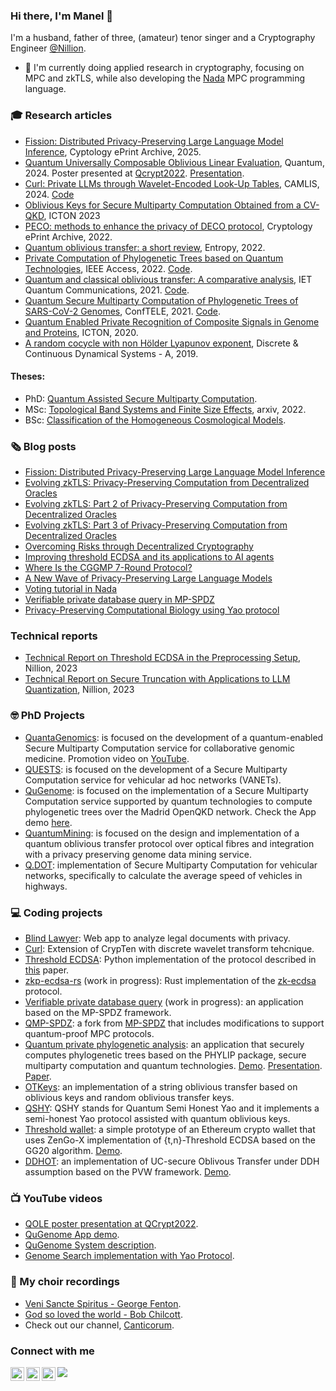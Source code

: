 ### Hi there, I'm  Manel 👋 


<!--
![](https://visitor-badge.glitch.me/badge?page_id=manel1874.lewiuberg)
<a href="https://github.com/manel1874/stargazers"><img src="https://img.shields.io/github/stars/manel1874" alt="Stars Badge"/></a>
-->


I'm a husband, father of three, (amateur) tenor singer and a Cryptography Engineer [@Nillion](https://nillion.com/).

- 🔭 I'm currently doing applied research in cryptography, focusing on MPC and zkTLS, while also developing the [Nada](https://github.com/NillionNetwork/nada-dsl) MPC programming language.

### 🎓 Research articles
- [Fission: Distributed Privacy-Preserving Large Language Model Inference](https://eprint.iacr.org/2025/653), Cyptology ePrint Archive, 2025.
- [Quantum Universally Composable Oblivious Linear Evaluation](https://quantum-journal.org/papers/q-2024-10-23-1507/), Quantum, 2024. Poster presented at [Qcrypt2022](https://2022.qcrypt.net/sessions/poster2/). [Presentation](https://www.youtube.com/watch?v=yQliNZnRgpU).
- [Curl: Private LLMs through Wavelet-Encoded Look-Up Tables](https://eprint.iacr.org/2024/1127), CAMLIS, 2024. [Code](https://github.com/jimouris/curl)
- [Oblivious Keys for Secure Multiparty Computation Obtained from a CV-QKD](https://ieeexplore.ieee.org/abstract/document/10207521), ICTON 2023
- [PECO: methods to enhance the privacy of DECO protocol](https://eprint.iacr.org/2022/1774), Cryptology ePrint Archive, 2022.
- [Quantum oblivious transfer: a short review](https://www.mdpi.com/1099-4300/24/7/945), Entropy, 2022.
- [Private Computation of Phylogenetic Trees based on Quantum Technologies](https://ieeexplore.ieee.org/document/9732453), IEEE Access, 2022. [Code](https://github.com/manel1874/private-phylogenetic-analysis).
- [Quantum and classical oblivious transfer: A comparative analysis](https://doi.org/10.1049/qtc2.12010), IET Quantum Communications, 2021. [Code](https://github.com/manel1874/OTKeys).
- [Quantum Secure Multiparty Computation of Phylogenetic Trees of SARS-CoV-2 Genomes](https://ieeexplore.ieee.org/document/9435479), ConfTELE, 2021. [Code](https://github.com/manel1874/QSHY).
- [Quantum Enabled Private Recognition of Composite Signals in Genome and Proteins](https://ieeexplore.ieee.org/document/9203042), ICTON, 2020.
- [A random cocycle with non Hölder Lyapunov exponent](https://www.aimsciences.org/article/doi/10.3934/dcds.2019197), Discrete & Continuous Dynamical Systems - A, 2019.

#### Theses:
- PhD: [Quantum Assisted Secure Multiparty Computation](https://github.com/manel1874/PhD-thesis/blob/main/Manuel_final_submission/Final_PhD_Manuel.pdf).
- MSc: [Topological Band Systems and Finite Size Effects](https://arxiv.org/abs/2205.01227), arxiv, 2022.
- BSc: [Classification of the Homogeneous Cosmological Models](https://www.math.tecnico.ulisboa.pt/~jnatar/alunos/Manuel.pdf).

### 🗞️ Blog posts
- [Fission: Distributed Privacy-Preserving Large Language Model Inference](https://nillion.com/news/fission-distributed-privacy-preserving-large-language-model-inference/)
- [Evolving zkTLS: Privacy-Preserving Computation from Decentralized Oracles](https://nillion.com/news/evolving-zktls-privacy-preserving-computation-from-decentralized-oracles/)
- [Evolving zkTLS: Part 2 of Privacy-Preserving Computation from Decentralized Oracles](https://nillion.com/news/evolving-zktls-part-2-of-privacy-preserving-computation-from-decentralized-oracles/)
- [Evolving zkTLS: Part 3 of Privacy-Preserving Computation from Decentralized Oracles](https://nillion.com/news/evolving-zktls-part-3-of-privacy-preserving-computation-from-decentralized-oracles/)
- [Overcoming Risks through Decentralized Cryptography](https://nillion.com/news/rethinking-signatures/)
- [Improving threshold ECDSA and its applications to AI agents](https://nillion.com/news/improving-threshold-ecdsa-and-its-applications-to-ai-agents/)
- [Where Is the CGGMP 7-Round Protocol?](https://nillion.com/news/1342/)
- [A New Wave of Privacy-Preserving Large Language Models](https://nillion.com/news/1175/)
- [Voting tutorial in Nada](https://github.com/NillionNetwork/python-examples/blob/main/examples_and_tutorials/voting_tutorial/tutorial.md)
- [Verifiable private database query in MP-SPDZ](https://github.com/manel1874/verifiable-private-database-query/blob/main/tutorial.md)
- [Privacy-Preserving Computational Biology using Yao protocol](https://medium.com/@manuel.batalha.santos/privacy-preserving-computational-biology-using-yao-protocol-dbbc2d61bd09)

### Technical reports
- [Technical Report on Threshold ECDSA in the Preprocessing Setup](https://nillion.pub/threshold-ecdsa-preprocessing-setup.pdf), Nillion, 2023
- [Technical Report on Secure Truncation with Applications to LLM Quantization](https://nillion.pub/secure-truncation-llm-quantization.pdf), Nillion, 2023

### 🤓 PhD Projects 

- [QuantaGenomics](https://quantagenomics.av.it.pt/): is focused on the development of a quantum-enabled Secure Multiparty Computation service for collaborative genomic medicine. Promotion video on [YouTube](https://www.youtube.com/watch?v=Vtl3oe_w0us).
- [QUESTS](http://quests.av.it.pt/): is focused on the development of a Secure Multiparty Computation service for vehicular ad hoc networks (VANETs).
- [QuGenome](http://qugenome.av.it.pt/): is focused on the implementation of a Secure Multiparty Computation service supported by quantum technologies to compute phylogenetic trees over the Madrid OpenQKD network. Check the App demo [here](https://youtu.be/gPAPgZYbd8E).
- [QuantumMining](http://quantummining.av.it.pt/): is focused on the design and implementation of a quantum oblivious transfer protocol over optical fibres and integration with a privacy preserving genome data mining service.
- [Q.DOT](http://qdot.av.it.pt/): implementation of Secure Multiparty Computation for vehicular networks, specifically to calculate the average speed of vehicles in highways.

### 💻 Coding projects

- [Blind Lawyer](https://github.com/manel1874/blindlawyer): Web app to analyze legal documents with privacy. 
- [Curl](https://github.com/jimouris/curl): Extension of CrypTen with discrete wavelet transform tehcnique.
- [Threshold ECDSA](https://github.com/nillion-oss/tinysig): Python implementation of the protocol described in [this](https://nillion.pub/threshold-ecdsa-preprocessing-setup.pdf) paper.
- [zkp-ecdsa-rs](https://github.com/manel1874/zkp-ecdsa-rs) (work in progress): Rust implementation of the [zk-ecdsa](https://github.com/cloudflare/zkp-ecdsa) protocol.
- [Verifiable private database query](https://github.com/manel1874/verifiable-private-database-query) (work in progress): an application based on the MP-SPDZ framework.
- [QMP-SPDZ](https://github.com/manel1874/QMP-SPDZ): a fork from [MP-SPDZ](https://github.com/data61/MP-SPDZ) that includes modifications to support quantum-proof MPC protocols.
- [Quantum private phylogenetic analysis](https://github.com/manel1874/private-phylogenetic-analysis): an application that securely computes phylogenetic trees based on the PHYLIP package, secure multiparty computation and quantum technologies. [Demo](https://youtu.be/gPAPgZYbd8E). [Presentation](https://youtu.be/k_W8_pxNQm8). [Paper](https://ieeexplore.ieee.org/document/9732453).
- [OTKeys](https://github.com/manel1874/OTKeys): an implementation of a string oblivious transfer based on oblivious keys and random oblivious transfer keys.
- [QSHY](https://github.com/manel1874/QSHY): QSHY stands for Quantum Semi Honest Yao and it implements a semi-honest Yao protocol assisted with quantum oblivious keys.
- [Threshold wallet](https://github.com/manel1874/threshold-wallet): a simple prototype of an Ethereum crypto wallet that uses ZenGo-X implementation of {t,n}-Threshold ECDSA based on the GG20 algorithm. [Demo](https://youtu.be/_1OWxtxJ8ZY).
- [DDHOT](https://github.com/manel1874/DDHOT): an implementation of UC-secure Oblivous Transfer under DDH assumption based on the PVW framework. [Demo](https://youtu.be/-AY9qeqqhjc).

### 📺 YouTube videos 
- [QOLE poster presentation at QCrypt2022](https://www.youtube.com/watch?v=yQliNZnRgpU&t=2s).
- [QuGenome App demo](https://youtu.be/gPAPgZYbd8E).
- [QuGenome System description](https://youtu.be/k_W8_pxNQm8).
- [Genome Search implementation with Yao Protocol](https://youtu.be/-AYUiQtT6fs).

### 🎤 My choir recordings
- [Veni Sancte Spiritus - George Fenton](https://www.youtube.com/watch?v=P0_LxWxwWE0).
- [God so loved the world - Bob Chilcott](https://www.youtube.com/watch?v=xoX-PLEjQt8).
- Check out our channel, [Canticorum](https://www.youtube.com/channel/UCDJZxOnzuPSORAgRoAHc4RQ).

### Connect with me
[<img align="left" alt="manel1874 | LinkedIn" width="22px" src="https://cdn.jsdelivr.net/npm/simple-icons@v5/icons/linkedin.svg" />](https://www.linkedin.com/in/manuel-santos-66b411102/)
[<img align="left" alt="manel1874 | Medium" width="22px" src="https://cdn.jsdelivr.net/npm/simple-icons@v5/icons/medium.svg" />](https://medium.com/@manuel.batalha.santos)
[<img align="left" alt="manel1874 | Medium" width="22px" src="https://cdn.jsdelivr.net/npm/simple-icons@v5/icons/youtube.svg" />](https://www.youtube.com/channel/UCd3JdDjcW0vgHNdFVehQN_w)


![](https://komarev.com/ghpvc/?username=manel1874&color=3572A5)
